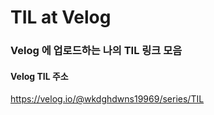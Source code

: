 # TIL at Velog

### Velog 에 업로드하는 나의 TIL 링크 모음

#### Velog TIL 주소
https://velog.io/@wkdghdwns19969/series/TIL
